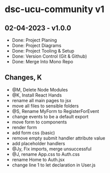 # dsc-ucu-community v1

## 02-04-2023 - v1.0.0

- Done: Project Planing
- Done: Project Diagrams
- Done: Project Tooling & Setup
- Done: Version Control (Git & Github)
- Done: Merge Into Mono Repo

## Changes, K

- @M, Delete Node Modules
- @K, Install React Hands
- rename all main pages to jsx
- move all files to sensible folders
- @S, Rename MyForm to RegisterForEvent
- change events to be a default export
- move form to components
- render form
- add form css (basic)
- remove empty submit handler attribute value
- add placeholder handlers
- @Jy, Fix imports, merge unsuccessful
- @J, rename App.css to Auth.css
- rename Home to Auth.jsx
- change line 1 to let declaration in User.js
